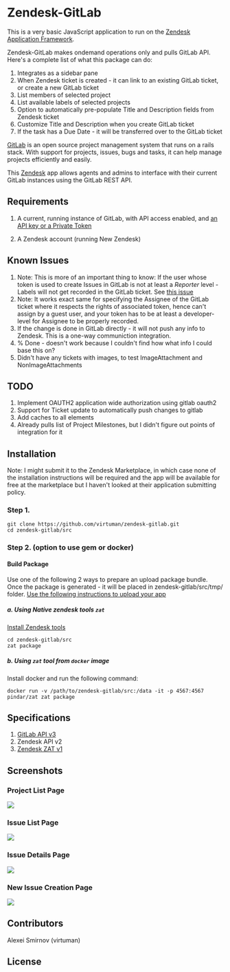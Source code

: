# Zendesk-GitLab

This is a very basic JavaScript application to run on the [Zendesk Application Framework](https://developer.zendesk.com). 

Zendesk-GitLab makes ondemand operations only and pulls GitLab API. Here's a complete list of what this package can do:

1. Integrates as a sidebar pane
2. When Zendesk ticket is created - it can link to an existing GitLab ticket, or create a new GitLab ticket
3. List members of selected project
4. List available labels of selected projects
5. Option to automatically pre-populate Title and Description fields from Zendesk ticket
6. Customize Title and Description when you create GitLab ticket
7. If the task has a Due Date - it will be transferred over to the GitLab ticket

[GitLab](https://www.gitlab.org) is an open source project management system that runs on a rails stack. With support for projects, issues, bugs and tasks, it can help manage projects efficiently and easily. 

This [Zendesk](https://www.zendesk.com) app allows agents and admins to interface with their current GitLab instances using the GitLab REST API.

## Requirements

1. A current, running instance of GitLab, with API access enabled, and [an API key or a Private Token](https://docs.gitlab.com/ee/api/README.html#authentication)

2. A Zendesk account (running New Zendesk)


## Known Issues

1. Note: This is more of an important thing to know: If the user whose token is used to create Issues in GitLab is not at least a *Reporter* level - Labels will not get recorded in the GitLab ticket. See [this issue](https://gitlab.com/gitlab-org/gitlab-ce/issues/22666)
2. Note: It works exact same for specifying the Assignee of the GitLab ticket where it respects the rights of associated token, hence can't assign by a guest user, and your token has to be at least a developer-level for Assignee to be properly recorded.
3. If the change is done in GitLab directly - it will not push any info to Zendesk. This is a one-way communiction integration.
4. % Done - doesn't work because I couldn't find how what info I could base this on?
5. Didn't have any tickets with images, to test ImageAttachment and NonImageAttachments

## TODO

1. Implement OAUTH2 application wide authorization using gitlab oauth2
2. Support for Ticket update to automatically push changes to gitlab
3. Add caches to all elements
4. Already pulls list of Project Milestones, but I didn't figure out points of integration for it


## Installation

Note: I might submit it to the Zendesk Marketplace, in which case none of the installation instructions will be required and the app will be available for free at the marketplace but I haven't looked at their application submitting policy.

### Step 1.
```
git clone https://github.com/virtuman/zendesk-gitlab.git
cd zendesk-gitlab/src
```

### Step 2. (option to use gem or docker)
#### Build Package
Use one of the following 2 ways to prepare an upload package bundle. 
Once the package is generated - it will be placed in zendesk-gitlab/src/tmp/ folder.
[Use the following instructions to upload your app](https://help.zendesk.com/hc/en-us/articles/229489328)

##### a. Using Native zendesk tools `zat`
[Install Zendesk tools](https://developer.zendesk.com/apps/docs/agent/tools)

```
cd zendesk-gitlab/src
zat package
```

##### b. Using `zat` tool from `docker` image
Install docker and run the following command:

`docker run -v /path/to/zendesk-gitlab/src:/data -it -p 4567:4567 pindar/zat zat package`


## Specifications
1. [GitLab API v3](https://docs.gitlab.com/ce/api/#resources)
2. Zendesk API v2
3. [Zendesk ZAT v1](https://developer.zendesk.com/apps/docs/agent/data)

## Screenshots

### Project List Page

![](https://github.com/virtuman/zendesk-gitlab/blob/master/doc/screenshots/gitlab-project-list.png)

### Issue List Page

![](https://github.com/virtuman/zendesk-gitlab/blob/master/doc/screenshots/associated-gitlab-ticket-list.png)

### Issue Details Page

![](https://github.com/virtuman/zendesk-gitlab/blob/master/doc/screenshots/gitlab-ticket-details.png)

### New Issue Creation Page

![](https://github.com/virtuman/zendesk-gitlab/blob/master/doc/screenshots/gitlab-ticket-create.png)

## Contributors
Alexei Smirnov (virtuman)


## License
